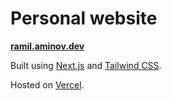 # Personal website

**[ramil.aminov.dev](https://ramil.aminov.dev)**

Built using [Next.js](https://nextjs.org/) and [Tailwind CSS](https://tailwindcss.com/).

Hosted on [Vercel](https://vercel.com/).
